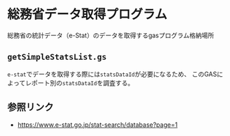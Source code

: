 # 総務省データ取得プログラム
総務省の統計データ（e-Stat）のデータを取得するgasプログラム格納場所

## `getSimpleStatsList.gs`
`e-stat`でデータを取得する際には`statsDataId`が必要になるため、
このGASによってレポート別の`statsDataId`を調査する。

## 参照リンク
- https://www.e-stat.go.jp/stat-search/database?page=1
